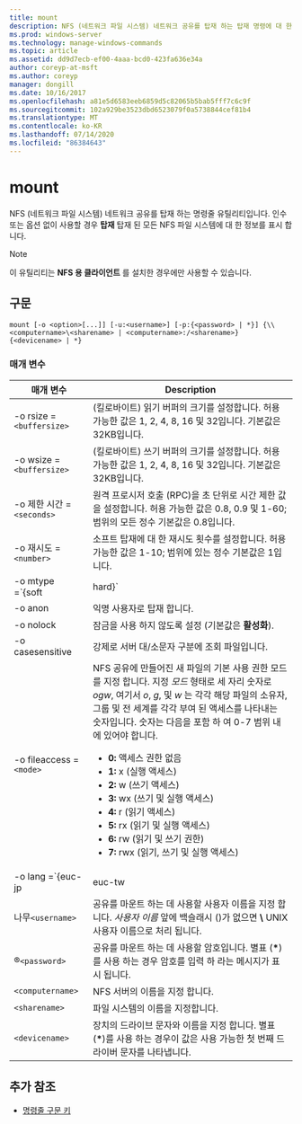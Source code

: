 ```yaml
---
title: mount
description: NFS (네트워크 파일 시스템) 네트워크 공유를 탑재 하는 탑재 명령에 대 한 참조 문서입니다.
ms.prod: windows-server
ms.technology: manage-windows-commands
ms.topic: article
ms.assetid: dd9d7ecb-ef00-4aaa-bcd0-423fa636e34a
author: coreyp-at-msft
ms.author: coreyp
manager: dongill
ms.date: 10/16/2017
ms.openlocfilehash: a81e5d6583eeb6859d5c82065b5bab5fff7c6c9f
ms.sourcegitcommit: 102a929be3523dbd6523079f0a5738844cef81b4
ms.translationtype: MT
ms.contentlocale: ko-KR
ms.lasthandoff: 07/14/2020
ms.locfileid: "86384643"
---
```

# <a name="mount"></a>mount

NFS (네트워크 파일 시스템) 네트워크 공유를 탑재 하는 명령줄 유틸리티입니다. 인수 또는 옵션 없이 사용할 경우 **탑재** 탑재 된 모든 NFS 파일 시스템에 대 한 정보를 표시 합니다.

> [!NOTE]
> 이 유틸리티는 **NFS 용 클라이언트** 를 설치한 경우에만 사용할 수 있습니다.

## <a name="syntax"></a>구문

```
mount [-o <option>[...]] [-u:<username>] [-p:{<password> | *}] {\\<computername>\<sharename> | <computername>:/<sharename>} {<devicename> | *}
```

### <a name="parameters"></a>매개 변수

| 매개 변수  | Description |
| ---------- | ----------- |
| -o rsize =`<buffersize>` | (킬로바이트) 읽기 버퍼의 크기를 설정합니다. 허용 가능한 값은 1, 2, 4, 8, 16 및 32입니다. 기본값은 32KB입니다. |
| -o wsize =`<buffersize>` | (킬로바이트) 쓰기 버퍼의 크기를 설정합니다. 허용 가능한 값은 1, 2, 4, 8, 16 및 32입니다. 기본값은 32KB입니다. |
| -o 제한 시간 =`<seconds>` | 원격 프로시저 호출 (RPC)을 초 단위로 시간 제한 값을 설정합니다. 허용 가능한 값은 0.8, 0.9 및 1-60; 범위의 모든 정수 기본값은 0.8입니다. |
| -o 재시도 =`<number>` | 소프트 탑재에 대 한 재시도 횟수를 설정합니다. 허용 가능한 값은 1-10; 범위에 있는 정수 기본값은 1입니다. |
| -o mtype =`{soft|hard}` | NFS 공유에 대 한 탑재 유형을 설정 합니다. 기본적으로 Windows에서는 소프트 탑재를 사용 합니다. 연결 문제가 있는 경우 소프트 탑재 시간 제한이 더 쉬워집니다. 그러나 NFS 서버를 다시 부팅 하는 동안 i/o 중단을 줄이려면 하드 탑재를 사용 하는 것이 좋습니다.|
| -o anon | 익명 사용자로 탑재 합니다. |
| -o nolock | 잠금을 사용 하지 않도록 설정 (기본값은 **활성화**). |
| -o casesensitive | 강제로 서버 대/소문자 구분에 조회 파일입니다. |
| -o fileaccess =`<mode>` | NFS 공유에 만들어진 새 파일의 기본 사용 권한 모드를 지정 합니다. 지정 *모드* 형태로 세 자리 숫자로 *ogw*, 여기서 *o*, *g*, 및 *w* 는 각각 해당 파일의 소유자, 그룹 및 전 세계를 각각 부여 된 액세스를 나타내는 숫자입니다. 숫자는 다음을 포함 하 여 0-7 범위 내에 있어야 합니다.<ul><li>**0:** 액세스 권한 없음</li><li>**1:** x (실행 액세스)</li><li>**2:** w (쓰기 액세스)</li><li>**3:** wx (쓰기 및 실행 액세스)</li><li>**4:** r (읽기 액세스)</li><li>**5:** rx (읽기 및 실행 액세스)</li><li>**6:** rw (읽기 및 쓰기 권한)</li><li>**7:** rwx (읽기, 쓰기 및 실행 액세스)</li></ul> |
| -o lang =`{euc-jp|euc-tw|euc-kr|shift-jis|Big5|Ksc5601|Gb2312-80|Ansi)` | NFS 공유에서 구성할 언어 인코딩을 지정 합니다. 공유에서 한 언어만 사용할 수 있습니다. 이 값은 다음 값 중 하나를 포함할 수 있습니다.<ul><li>**euc-jp:** 일본어</li><li>**euc-hy 다음과 같이 합니다.** 중국어</li><li>**euc-kr:** 한국어</li><li>**shift-jis:** 일본어</li><li>**Big5:** 중국어</li><li>**Ksc5601:** 한국어</li><li>**Gb2312-80:** 중국어 간체</li><li>**Ansi:** ANSI 인코딩</li></ul> |
| 나무`<username>` | 공유를 마운트 하는 데 사용할 사용자 이름을 지정 합니다. *사용자 이름* 앞에 백슬래시 ()가 없으면 **\\** UNIX 사용자 이름으로 처리 됩니다. |
| ®`<password>` | 공유를 마운트 하는 데 사용할 암호입니다. 별표 (**&#42;**)를 사용 하는 경우 암호를 입력 하 라는 메시지가 표시 됩니다. |
| `<computername>` | NFS 서버의 이름을 지정 합니다. |
| `<sharename>` | 파일 시스템의 이름을 지정합니다. |
| `<devicename>` | 장치의 드라이브 문자와 이름을 지정 합니다. 별표 (**&#42;**)를 사용 하는 경우이 값은 사용 가능한 첫 번째 드라이버 문자를 나타냅니다. |

## <a name="additional-references"></a>추가 참조

- [명령줄 구문 키](command-line-syntax-key.md)
